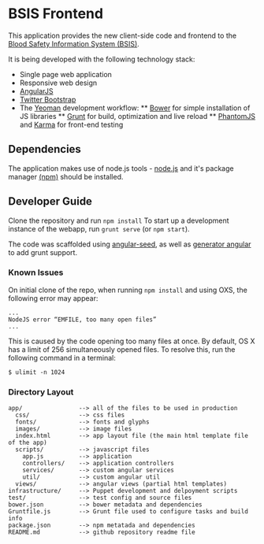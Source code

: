 # BSIS Frontend

This application provides the new client-side code and frontend to the [Blood Safety Information System (BSIS)](http://www.github.com/jembi/bsis).

It is being developed with the following technology stack:
* Single page web application
* Responsive web design
* [AngularJS](www.angularjs.org)
* [Twitter Bootstrap](http://getbootstrap.com/)
* The [Yeoman](http://yeoman.io/) development workflow:
** [Bower](http://bower.io/) for simple installation of JS libraries
** [Grunt](http://gruntjs.com/) for build, optimization and live reload
** [PhantomJS](http://phantomjs.org/) and [Karma](http://karma-runner.github.io/) for front-end testing

## Dependencies

The application makes use of node.js tools - [node.js](http://nodejs.org/) and it's package manager [(npm)](https://www.npmjs.org/) should be installed.

## Developer Guide

Clone the repository and run `npm install`
To start up a development instance of the webapp, run `grunt serve` (or `npm start`).

The code was scaffolded using [angular-seed](https://github.com/angular/angular-seed), as well as [generator angular](https://github.com/yeoman/generator-angular) to add grunt support.

### Known Issues

On initial clone of the repo, when running `npm install` and using OXS, the following error may appear:
```
...
NodeJS error “EMFILE, too many open files”
...
```
This is caused by the code opening too many files at once. By default, OS X has a limit of 256 simultaneously opened files.
To resolve this, run the following command in a terminal:
```
$ ulimit -n 1024
```

### Directory Layout

    app/                --> all of the files to be used in production
      css/              --> css files
      fonts/            --> fonts and glyphs
      images/           --> image files
      index.html        --> app layout file (the main html template file of the app)
      scripts/          --> javascript files
        app.js          --> application
        controllers/    --> application controllers
        services/       --> custom angular services 
        util/           --> custom angular util
      views/            --> angular views (partial html templates)
    infrastructure/     --> Puppet development and delpoyment scripts
    test/               --> test config and source files
    bower.json          --> bower metadata and dependencies
    Gruntfile.js        --> Grunt file used to configure tasks and build info
    package.json        --> npm metatada and dependencies
    README.md           --> github repository readme file


